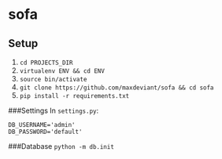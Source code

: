 sofa
====

Setup
-------------
1. `cd PROJECTS_DIR`
2. `virtualenv ENV && cd ENV`
3. `source bin/activate`
3. `git clone https://github.com/maxdeviant/sofa && cd sofa`
5. `pip install -r requirements.txt`

###Settings
In `settings.py`:

```
DB_USERNAME='admin'
DB_PASSWORD='default'
```

###Database
`python -m db.init`